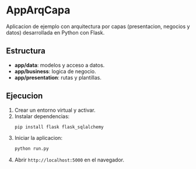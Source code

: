 # AppArqCapa

Aplicacion de ejemplo con arquitectura por capas (presentacion, negocios y datos) desarrollada en Python con Flask.

## Estructura
- **app/data**: modelos y acceso a datos.
- **app/business**: logica de negocio.
- **app/presentation**: rutas y plantillas.

## Ejecucion

1. Crear un entorno virtual y activar.
2. Instalar dependencias:
   ```bash
   pip install flask flask_sqlalchemy
   ```
3. Iniciar la aplicacion:
   ```bash
   python run.py
   ```
4. Abrir `http://localhost:5000` en el navegador.
